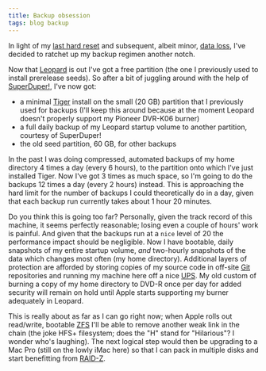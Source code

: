 ```yaml
---
title: Backup obsession
tags: blog backup
---
```


In light of my [last hard reset](http://typechecked.net/a/about/wincent/weblog/archives/2007/11/involuntary_reb_17.php) and subsequent, albeit minor, [data loss](http://typechecked.net/a/about/wincent/weblog/archives/2007/11/a_world_without.php), I've decided to ratchet up my backup regimen another notch.

Now that [Leopard](http://typechecked.net/wiki/Leopard) is out I've got a free partition (the one I previously used to install prerelease seeds). So after a bit of juggling around with the help of [SuperDuper!](http://typechecked.net/wiki/SuperDuper!), I've now got:

-   a minimal [Tiger](http://typechecked.net/wiki/Tiger) install on the small (20 GB) partition that I previously used for backups (I'll keep this around because at the moment Leopard doesn't properly support my Pioneer DVR-K06 burner)
-   a full daily backup of my Leopard startup volume to another partition, courtesy of SuperDuper!
-   the old seed partition, 60 GB, for other backups

In the past I was doing compressed, automated backups of my home directory 4 times a day (every 6 hours), to the partition onto which I've just installed Tiger. Now I've got 3 times as much space, so I'm going to do the backups 12 times a day (every 2 hours) instead. This is approaching the hard limit for the number of backups I could theoretically do in a day, given that each backup run currently takes about 1 hour 20 minutes.

Do you think this is going too far? Personally, given the track record of this machine, it seems perfectly reasonable; losing even a couple of hours' work is painful. And given that the backups run at a `nice` level of 20 the performance impact should be negligible. Now I have bootable, daily snapshots of my entire startup volume, _and_ two-hourly snapshots of the data which changes most often (my home directory). Additional layers of protection are afforded by storing copies of my source code in off-site [Git](http://typechecked.net/wiki/Git) repositories and running my machine here off a nice [UPS](http://typechecked.net/wiki/UPS). My old custom of burning a copy of my home directory to DVD-R once per day for added security will remain on hold until Apple starts supporting my burner adequately in Leopard.

This is really about as far as I can go right now; when Apple rolls out read/write, bootable [ZFS](http://typechecked.net/wiki/ZFS) I'll be able to remove another weak link in the chain (the joke HFS+ filesystem; does the "H" stand for "Hilarious"? I wonder who's laughing). The next logical step would then be upgrading to a Mac Pro (still on the lowly iMac here) so that I can pack in multiple disks and start benefitting from [RAID-Z](http://typechecked.net/wiki/RAID-Z).
